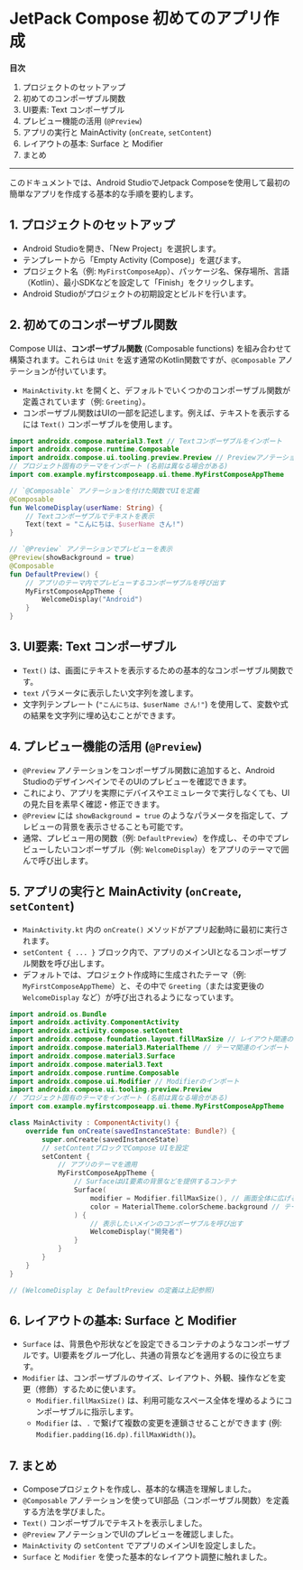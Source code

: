 # JetPack Compose 初めてのアプリ作成

**目次**

1.  プロジェクトのセットアップ
2.  初めてのコンポーザブル関数
3.  UI要素: Text コンポーザブル
4.  プレビュー機能の活用 (`@Preview`)
5.  アプリの実行と MainActivity (`onCreate`, `setContent`)
6.  レイアウトの基本: Surface と Modifier
7.  まとめ

---

このドキュメントでは、Android StudioでJetpack Composeを使用して最初の簡単なアプリを作成する基本的な手順を要約します。

## 1. プロジェクトのセットアップ

* Android Studioを開き、「New Project」を選択します。
* テンプレートから「Empty Activity (Compose)」を選びます。
* プロジェクト名（例: `MyFirstComposeApp`）、パッケージ名、保存場所、言語（Kotlin）、最小SDKなどを設定して「Finish」をクリックします。
* Android Studioがプロジェクトの初期設定とビルドを行います。

## 2. 初めてのコンポーザブル関数

Compose UIは、**コンポーザブル関数** (Composable functions) を組み合わせて構築されます。これらは `Unit` を返す通常のKotlin関数ですが、`@Composable` アノテーションが付いています。

* `MainActivity.kt` を開くと、デフォルトでいくつかのコンポーザブル関数が定義されています（例: `Greeting`）。
* コンポーザブル関数はUIの一部を記述します。例えば、テキストを表示するには `Text()` コンポーザブルを使用します。

```kotlin
import androidx.compose.material3.Text // Textコンポーザブルをインポート
import androidx.compose.runtime.Composable
import androidx.compose.ui.tooling.preview.Preview // Previewアノテーションをインポート
// プロジェクト固有のテーマをインポート (名前は異なる場合がある)
import com.example.myfirstcomposeapp.ui.theme.MyFirstComposeAppTheme

// `@Composable` アノテーションを付けた関数でUIを定義
@Composable
fun WelcomeDisplay(userName: String) {
    // Textコンポーザブルでテキストを表示
    Text(text = "こんにちは、$userName さん!")
}

// `@Preview` アノテーションでプレビューを表示
@Preview(showBackground = true)
@Composable
fun DefaultPreview() {
    // アプリのテーマ内でプレビューするコンポーザブルを呼び出す
    MyFirstComposeAppTheme {
        WelcomeDisplay("Android")
    }
}
```

## 3. UI要素: Text コンポーザブル

* `Text()` は、画面にテキストを表示するための基本的なコンポーザブル関数です。
* `text` パラメータに表示したい文字列を渡します。
* 文字列テンプレート (`"こんにちは、$userName さん!"`) を使用して、変数や式の結果を文字列に埋め込むことができます。

## 4. プレビュー機能の活用 (`@Preview`)

* `@Preview` アノテーションをコンポーザブル関数に追加すると、Android StudioのデザインペインでそのUIのプレビューを確認できます。
* これにより、アプリを実際にデバイスやエミュレータで実行しなくても、UIの見た目を素早く確認・修正できます。
* `@Preview` には `showBackground = true` のようなパラメータを指定して、プレビューの背景を表示させることも可能です。
* 通常、プレビュー用の関数（例: `DefaultPreview`）を作成し、その中でプレビューしたいコンポーザブル（例: `WelcomeDisplay`）をアプリのテーマで囲んで呼び出します。

## 5. アプリの実行と MainActivity (`onCreate`, `setContent`)

* `MainActivity.kt` 内の `onCreate()` メソッドがアプリ起動時に最初に実行されます。
* `setContent { ... }` ブロック内で、アプリのメインUIとなるコンポーザブル関数を呼び出します。
* デフォルトでは、プロジェクト作成時に生成されたテーマ（例: `MyFirstComposeAppTheme`）と、その中で `Greeting`（または変更後の `WelcomeDisplay` など）が呼び出されるようになっています。

```kotlin
import android.os.Bundle
import androidx.activity.ComponentActivity
import androidx.activity.compose.setContent
import androidx.compose.foundation.layout.fillMaxSize // レイアウト関連のインポート
import androidx.compose.material3.MaterialTheme // テーマ関連のインポート
import androidx.compose.material3.Surface
import androidx.compose.material3.Text
import androidx.compose.runtime.Composable
import androidx.compose.ui.Modifier // Modifierのインポート
import androidx.compose.ui.tooling.preview.Preview
// プロジェクト固有のテーマをインポート (名前は異なる場合がある)
import com.example.myfirstcomposeapp.ui.theme.MyFirstComposeAppTheme

class MainActivity : ComponentActivity() {
    override fun onCreate(savedInstanceState: Bundle?) {
        super.onCreate(savedInstanceState)
        // setContentブロックでCompose UIを設定
        setContent {
            // アプリのテーマを適用
            MyFirstComposeAppTheme {
                // SurfaceはUI要素の背景などを提供するコンテナ
                Surface(
                    modifier = Modifier.fillMaxSize(), // 画面全体に広げるModifier
                    color = MaterialTheme.colorScheme.background // テーマの背景色を使用
                ) {
                    // 表示したいメインのコンポーザブルを呼び出す
                    WelcomeDisplay("開発者")
                }
            }
        }
    }
}

// (WelcomeDisplay と DefaultPreview の定義は上記参照)

```

## 6. レイアウトの基本: Surface と Modifier

* `Surface` は、背景色や形状などを設定できるコンテナのようなコンポーザブルです。UI要素をグループ化し、共通の背景などを適用するのに役立ちます。
* `Modifier` は、コンポーザブルのサイズ、レイアウト、外観、操作などを変更（修飾）するために使います。
    * `Modifier.fillMaxSize()` は、利用可能なスペース全体を埋めるようにコンポーザブルに指示します。
    * `Modifier` は、`.` で繋げて複数の変更を連鎖させることができます (例: `Modifier.padding(16.dp).fillMaxWidth()`)。

## 7. まとめ

* Composeプロジェクトを作成し、基本的な構造を理解しました。
* `@Composable` アノテーションを使ってUI部品（コンポーザブル関数）を定義する方法を学びました。
* `Text()` コンポーザブルでテキストを表示しました。
* `@Preview` アノテーションでUIのプレビューを確認しました。
* `MainActivity` の `setContent` でアプリのメインUIを設定しました。
* `Surface` と `Modifier` を使った基本的なレイアウト調整に触れました。

```text
